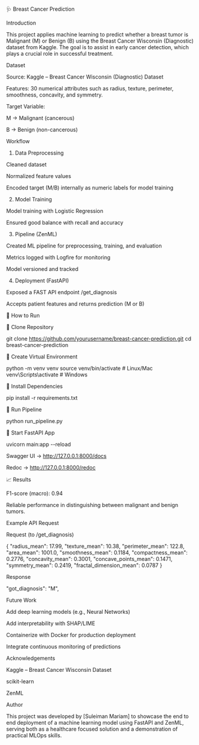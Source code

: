 🩺 Breast Cancer Prediction

Introduction

This project applies machine learning to predict whether a breast tumor is Malignant (M) or Benign (B) using the Breast Cancer Wisconsin (Diagnostic) dataset from Kaggle.
The goal is to assist in early cancer detection, which plays a crucial role in successful treatment.


 Dataset

Source: Kaggle – Breast Cancer Wisconsin (Diagnostic) Dataset

Features: 30 numerical attributes such as radius, texture, perimeter, smoothness, concavity, and symmetry.

Target Variable:

M → Malignant (cancerous)

B → Benign (non-cancerous)


 Workflow

1. Data Preprocessing

Cleaned dataset

Normalized feature values

Encoded target (M/B) internally as numeric labels for model training



2. Model Training

Model training with Logistic Regression 

Ensured good balance with recall and accuracy


3. Pipeline (ZenML)

Created ML pipeline for preprocessing, training, and evaluation

Metrics logged with Logfire for monitoring

Model versioned and tracked



4. Deployment (FastAPI)

Exposed a FAST API endpoint /get_diagnosis

Accepts patient features and returns prediction (M or B)



🚀 How to Run

⿡ Clone Repository

git clone https://github.com/yourusername/breast-cancer-prediction.git
cd breast-cancer-prediction

⿢ Create Virtual Environment

python -m venv venv
source venv/bin/activate   # Linux/Mac
venv\Scripts\activate      # Windows

⿣ Install Dependencies

pip install -r requirements.txt

⿤ Run Pipeline

python run_pipeline.py

⿥ Start FastAPI App

uvicorn main:app --reload

Swagger UI → http://127.0.0.1:8000/docs

Redoc → http://127.0.0.1:8000/redoc



📈 Results

F1-score (macro): 0.94



Reliable performance in distinguishing between malignant and benign tumors.


 Example API Request

 Request (to /get_diagnosis)

{
  "radius_mean": 17.99,
  "texture_mean": 10.38,
  "perimeter_mean": 122.8,
  "area_mean": 1001.0,
  "smoothness_mean": 0.1184,
  "compactness_mean": 0.2776,
  "concavity_mean": 0.3001,
  "concave_points_mean": 0.1471,
  "symmetry_mean": 0.2419,
  "fractal_dimension_mean": 0.0787
}

 Response


  "got_diagnosis": "M",
  



 Future Work

Add deep learning models (e.g., Neural Networks)

Add interpretability with SHAP/LIME

Containerize with Docker for production deployment

Integrate continuous monitoring of predictions


 Acknowledgements

Kaggle – Breast Cancer Wisconsin Dataset

scikit-learn

ZenML

Author 

This project was developed by [Suleiman Mariam] to showcase the end to end deployment 
of a machine learning model using FastAPI and ZenML, serving both as a healthcare focused 
solution and a demonstration of practical MLOps skills.